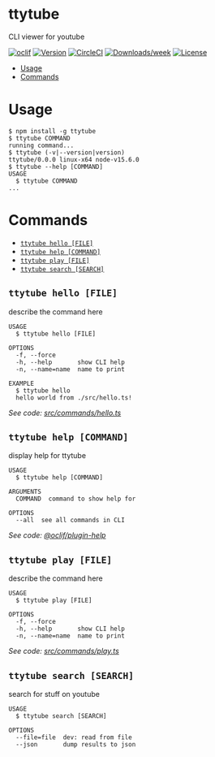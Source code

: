 ttytube
=======

CLI viewer for youtube

[![oclif](https://img.shields.io/badge/cli-oclif-brightgreen.svg)](https://oclif.io)
[![Version](https://img.shields.io/npm/v/ttytube.svg)](https://npmjs.org/package/ttytube)
[![CircleCI](https://circleci.com/gh/geowarin/ttytube/tree/master.svg?style=shield)](https://circleci.com/gh/geowarin/ttytube/tree/master)
[![Downloads/week](https://img.shields.io/npm/dw/ttytube.svg)](https://npmjs.org/package/ttytube)
[![License](https://img.shields.io/npm/l/ttytube.svg)](https://github.com/geowarin/ttytube/blob/master/package.json)

<!-- toc -->
* [Usage](#usage)
* [Commands](#commands)
<!-- tocstop -->
# Usage
<!-- usage -->
```sh-session
$ npm install -g ttytube
$ ttytube COMMAND
running command...
$ ttytube (-v|--version|version)
ttytube/0.0.0 linux-x64 node-v15.6.0
$ ttytube --help [COMMAND]
USAGE
  $ ttytube COMMAND
...
```
<!-- usagestop -->
# Commands
<!-- commands -->
* [`ttytube hello [FILE]`](#ttytube-hello-file)
* [`ttytube help [COMMAND]`](#ttytube-help-command)
* [`ttytube play [FILE]`](#ttytube-play-file)
* [`ttytube search [SEARCH]`](#ttytube-search-search)

## `ttytube hello [FILE]`

describe the command here

```
USAGE
  $ ttytube hello [FILE]

OPTIONS
  -f, --force
  -h, --help       show CLI help
  -n, --name=name  name to print

EXAMPLE
  $ ttytube hello
  hello world from ./src/hello.ts!
```

_See code: [src/commands/hello.ts](https://github.com/geowarin/ttytube/blob/v0.0.0/src/commands/hello.ts)_

## `ttytube help [COMMAND]`

display help for ttytube

```
USAGE
  $ ttytube help [COMMAND]

ARGUMENTS
  COMMAND  command to show help for

OPTIONS
  --all  see all commands in CLI
```

_See code: [@oclif/plugin-help](https://github.com/oclif/plugin-help/blob/v3.2.1/src/commands/help.ts)_

## `ttytube play [FILE]`

describe the command here

```
USAGE
  $ ttytube play [FILE]

OPTIONS
  -f, --force
  -h, --help       show CLI help
  -n, --name=name  name to print
```

_See code: [src/commands/play.ts](https://github.com/geowarin/ttytube/blob/v0.0.0/src/commands/play.ts)_

## `ttytube search [SEARCH]`

search for stuff on youtube

```
USAGE
  $ ttytube search [SEARCH]

OPTIONS
  --file=file  dev: read from file
  --json       dump results to json
```
<!-- commandsstop -->
